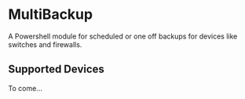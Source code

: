 # MultiBackup
A Powershell module for scheduled or one off backups for devices like switches and firewalls. 

## Supported Devices
To come...
